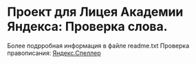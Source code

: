 # Проект для Лицея Академии Яндекса: Проверка слова.
Более подрробная информация в файле readme.txt
Проверка правописания: <a href="http://api.yandex.ru/speller/">Яндекс.Спеллер</a>
